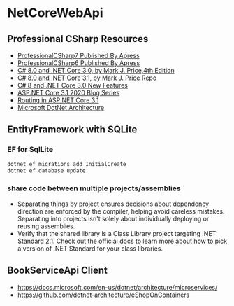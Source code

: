 # NetCoreWebApi

## Professional CSharp Resources

- [ProfessionalCSharp7 Published By Apress](https://github.com/ProfessionalCSharp/ProfessionalCSharp7)
- [ProfessionalCSharp6 Published By Apress](https://github.com/ProfessionalCSharp/ProfessionalCSharp6)
- [C# 8.0 and .NET Core 3.0, by Mark J. Price,4th Edition](https://github.com/PacktPublishing/CSharp-8.0-and-.NET-Core-3.0-Modern-Cross-Platform-Development-Fourth-Edition)
- [C# 8.0 and .NET Core 3.1, by Mark J. Price Repo](https://github.com/markjprice/cs8dotnetcore3)
- [C# 8 and .NET Core 3.0 New Features](https://github.com/PacktPublishing/C-8-and-.NET-Core-3.0-New-Features)
- [ASP.NET Core 3.1 2020 Blog Series](https://wakeupandcode.com/aspnetcore/#aspnetcore2020)
- [Routing in ASP.NET Core 3.1](https://docs.microsoft.com/en-us/aspnet/core/fundamentals/routing?view=aspnetcore-3.1)
- [Microsoft DotNet Architecture](https://github.com/dotnet-architecture/eShopOnWeb)


## EntityFramework with SQLite

### EF for SqlLite 

```bash
dotnet ef migrations add InitialCreate
dotnet ef database update
```
### share code between multiple projects/assemblies

- Separating things by project ensures decisions about dependency direction are enforced by the compiler, helping avoid careless mistakes. Separating into projects isn't solely about individually deploying or reusing assemblies.
- Verify that the shared library is a Class Library project targeting .NET Standard 2.1. Check out the official docs to learn more about how to pick a version of .NET Standard for your class libraries.



## BookServiceApi Client

- https://docs.microsoft.com/en-us/dotnet/architecture/microservices/
- https://github.com/dotnet-architecture/eShopOnContainers
